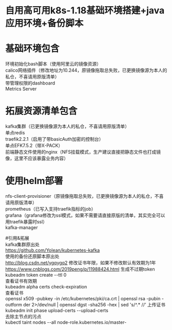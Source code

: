 # 自用高可用k8s-1.18基础环境搭建+java应用环境+备份脚本
# 基础环境包含
环境初始化bash脚本（使用阿里云的镜像资源）\
calico网络插件（修改地址为10.244，原镜像拖取总失败，已更换镜像源为本人的私仓，不喜请用原版清单）\
带管理权限的dashboard \
Metrics Server 
# 拓展资源清单包含
kafka集群（已更换镜像源为本人的私仓，不喜请用原版清单） \
单点redis\
traefik2.2.1（启用了带basicAuth加密的控制台）\
单点EFK7.5.2（带X-PACK）\
前端静态文件使用的nginx（NFS挂载模式，生产建议直接把静态文件也打成镜像，这里不应该暴露业务内容）
# 使用helm部署
nfs-client-provisioner（原镜像拖取总失败，已更换镜像源为本人的私仓，不喜请用原版清单） \
prometheus（已写入支持traefik指标的job）\
grafana（grafana修改为ssl模式，如果不需要请直接原版的清单，其实完全可以用traefik暴露时ssl）\
kafka-manager

#引用&拓展 \
kafka集群原出处 \
https://github.com/Yolean/kubernetes-kafka \
使用的备份还原脚本原出处 \
http://blog.csdn.net/ygqygq2
修改证书年限，如果不修改默认有效期为1年 \
https://www.cnblogs.com/2019peng/p/11988424.html
生成不过期token \
kubeadm token create --ttl 0 \
查看证书有效期 \
kubeadm alpha certs check-expiration \
查看证书 \
openssl x509 -pubkey -in /etc/kubernetes/pki/ca.crt | openssl rsa -pubin -outform der 2>/dev/null | openssl dgst -sha256 -hex | sed 's/^.* //'
上传证书 \
kubeadm init phase upload-certs --upload-certs \
去除主节点的污点 \
kubectl taint nodes --all node-role.kubernetes.io/master-
